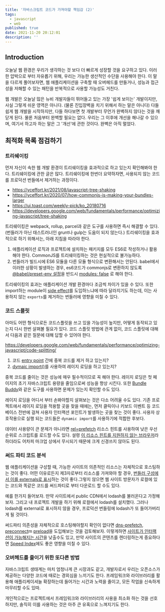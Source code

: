 ```yaml
---
title: '자바스크립트 코드가 가져야할 책임감 (2)'
tags:
  - javascript
  - web
published: true
date: 2021-11-20 20:12:01
description: ''
---
```


## Introduction

오늘날 웹 환경은 우리가 생각하는 것 보다 더 빠르게 성장할 것을 요구하고 있다. 이러한 압박으로 부터 자유롭기 위해, 우리는 가능한 생산적인 수단을 사용해야 한다. 이 말을 다르게 풀어보자면, 웹 애플리케이션을 구축할 때 오버헤드를 만들거나, 성능과 접근성을 저해할 수 있는 패턴을 반복적으로 사용할 가능성도 거친다.

웹 개발은 오늘날 많은 뉴비 개발자들이 뛰어들고 있는 가장 '쉽게 보이는' 개발이지만, 사실 그렇게 쉬운 영역은 아니다. (물론 진입장벽을 치기 위해서 하는 말은 아니다) 다들 쉽게 웹 개발을 시작하지만, 다들 하다보면 첫 개발부터 무언가 완벽하지 않다는 것을 깨닫게 된다. 물론 처음부터 완벽할 필요는 없다. 우리는 그 이후에 개선을 해나갈 수 있으며, 여기서 하고자 하는 말은 그 '개선'에 관한 것이다. 완벽은 아직 멀었다.

## 최적화 목록 점검하기

### 트리쉐이킹

먼저 자신이 속한 웹 개발 환경이 트리쉐이킹을 효과적으로 하고 있는지 확인해봐야 한다. 트리쉐이킹에 관한 글은 많다. 트리쉐이킹에 한번더 요약하자면, 사용되지 않는 코드를 프로덕션 번들에서 제거하는 과정이다.

- https://yceffort.kr/2021/08/javascript-tree-shaking
- https://yceffort.kr/2020/07/how-commonjs-is-making-your-bundles-larger
- https://ui.toast.com/weekly-pick/ko_20180716
- https://developers.google.com/web/fundamentals/performance/optimizing-javascript/tree-shaking

트리쉐이킹은 webpack, rollup, parcel과 같은 도구를 사용하면 즉시 해결할 수 있다. (번들러가 아닌 태스트러너인 grunt나 gulp는 도움이 되지 않는다.) 트리쉐이킹을 효과적으로 하기 위해서는, 아래 지침을 따라야 한다.

1. 애플리케이션 로직과 프로젝트에 설치하는 패키지를 모두 ES6로 작성하거나 활용해야 한다. CommonJS를 트리쉐이킹하는 것은 현실적으로 불가능하다.
2. 번들러가 빌드시에 ES6 모듈을 다른 모듈 형식으로 변환해서는 안된다. babel에서 이러한 상황이 발생하는 경우, es6코드가 commonjs로 변환하지 않도록 [@babel/preset-env 설정](https://babeljs.io/docs/en/babel-preset-env)을 반드시 [modules: false](https://babeljs.io/docs/en/babel-preset-env#modules) 로 해야 한다.

트리쉐이킹의 효과는 애플리케이션 개발 환경마다 조금씩 차이가 있을 수 있다. 또한 import하는 module이 [side effect](https://en.wikipedia.org/wiki/Side_effect_(computer_science))를 도입하느냐에 따라 달라지기도 하는데, 이는 사용하지 않는 `exports`를 제거하는 번들러에 영향을 미칠 수 있다.

### 코드 스플릿

아마도 어떤 형식으로든 코드스플릿을 쓰고 있을 가능성이 높지만, 어떻게 동작되고 있는지 다시 한번 살펴볼 필요가 있다. 코드 스플릿 방법에 관계 없이, 코드 스플릿에 대해서 다음과 같은 질문에 대해 답할 수 있어야 한다.

https://developers.google.com/web/fundamentals/performance/optimizing-javascript/code-splitting/

1. 코드 [entry point](https://webpack.js.org/concepts/entry-points/) 간에 중복 코드를 제거 하고 있는지?
2. [dymaic import()]()를 사용하여 레이지 로딩을 하고 있는지?

중복 코드를 줄이는 것은 성능에 매우 필수적이므로 꼭 해야 한다. 레이지 로딩은 첫 페이지의 초기 자바스크립트 용량을 줄임으로써 성능을 향상 시킨다. 또한 [Bundle Buddy](https://github.com/samccone/bundle-buddy)와 같은 도구를 사용하면 문제가 있는지 확인할 수도 있다.

레이지 로딩을 어디서 부터 손봐야할지 살펴보는 것은 다소 어려울 수도 있다. 기존 프로젝트에서 레이지 로딩을 적용할 곳을 찾을 때에는, 먼저 클릭이나 키보드 이벤트 등 코드 베이스 전반에 걸쳐 사용자 인터랙션 포인트가 발생하는 곳을 찾는 것이 좋다. 사용자 상호작용으로 실행 되는 코드들은 `dynamic import`를 사용하기에 적합한 후보다.

데이터 사용량이 큰 문제가 아니라면 [rel=prefetch](https://www.w3.org/TR/resource-hints/#prefetch) 리소스 힌트를 사용하여 낮은 우선순위로 스크립트를 로드할 수도 있다. 설령 [이 리소스 힌트를 지원하지 않는 브라우저](https://caniuse.com/link-rel-prefetch)라 하더라도 어차피 마크업 상에서 무시되기 때문에 크게 신경쓰지 않아도 된다.

### 써드 파티 코드 분석

웹 애플리케이션을 구성할 때, 가능한 사이트의 의존적인 리소스는 자체적으로 호스팅하는 것이 좋다. 어떤 이유로든지 제3자로부터 리소스를 가져와야 할 경우, [번들러 구성에서 이를 externals로 표시](https://webpack.js.org/configuration/externals/)하는 것이 좋다.그렇지 않으면 웹 사이트 방문자가 로컬에 있는 코드와 똑같은 코드를 써드파티로 부터 다운로드 할 수도 있다.

예를 한가지 들어보자. 만약 사이트에서 public CDN에서 lodash를 불러온다고 가정해보자. 그리고 내 프로젝트 개발을 하기 위해 로컬에서 lodash를 설치했다. 그러나 lodash를 external로 표시하지 않을 경우, 프로덕션 번들링에 lodash가 또 들어가버리게 될 것이다.

써드파티 의존성을 자체적으로 호스팅해야할지 확인이 없다면 [dns-prefetch](https://css-tricks.com/prefetching-preloading-prebrowsing/#dns-prefetching), [preconnect](https://css-tricks.com/prefetching-preloading-prebrowsing/#preconnect)m [preload](https://www.smashingmagazine.com/2016/02/preload-what-is-it-good-for/)을 도입해보는 것을 검토해보자. 이렇게하면 [사이트가 인터랙션이 가능해지는 시간](https://developers.google.com/web/tools/lighthouse/audits/time-to-interactive)을 낮출수도 있고, 만약 사이트의 콘텐츠를 렌더링하는게 중요하다면 [Speed Index](https://developers.google.com/web/tools/lighthouse/audits/time-to-interactive)에도 좋은 영향을 미칠 수 있다.

### 오버헤드를 줄이기 위한 또다른 방법

자바스크립트 생태계는 마치 엄청나게 큰 시장과도 같고, 개발자로서 우리는 오픈소스가 제공하는 다양한 코드에 때로는 경외심을 느끼기도 한다. 프레임워크와 라이브러리를 활용해 애플리케이셔늘 확장하는데 들어가는 시간과 노력을 줄이고, 모든 작업을 신속하게 마무리할 수도 있따.

개인적으로는 프로젝트에서 프레임워크와 라이브러리의 사용을 최소화 하는 것을 선호하지만, 솔직히 이를 사용하는 것은 아주 큰 유혹으로 느껴지기도 한다.